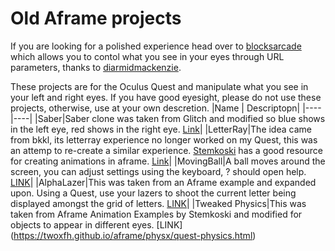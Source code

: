 # Old Aframe projects
If you are looking for a polished experience head over to [blocksarcade](https://blocksarcade.xyz/?start=3&arena=1&shapes=2) which allows you to contol what you see in your eyes through URL parameters, thanks to [diarmidmackenzie](https://github.com/diarmidmackenzie/blocks-arcade).

These projects are for the Oculus Quest and manipulate what you see in your left and right eyes. If you have good eyesight, please do not use these projects, otherwise, use at your own descretion.
|Name | Descriptopn|
|---- |----|
|Saber|Saber clone was taken from Glitch and modified so blue shows in the left eye, red shows in the right eye. [Link](https://twoxfh.github.io/aframe/saber/)|
|LetterRay|The idea came from bkkl, its letterray experience no longer worked on my Quest, this was an attemp to re-create a similar experience. [Stemkoski](https://github.com/stemkoski/A-Frame-Examples) has a good resource for creating animations in aframe. [Link](https://twoxfh.github.io/aframe/LetterRay/)|
|MovingBall|A ball moves around the screen, you can adjust settings using the keyboard, ? should open help. [LINK](https://twoxfh.github.io/aframe/MovingBall/)|
|AlphaLazer|This was taken from an Aframe example and expanded upon. Using a Quest, use your lazers to shoot the current letter being displayed amongst the grid of letters. [LINK](https://twoxfh.github.io/aframe/AlphaLazer/)|
|Tweaked Physics|This was taken from Aframe Animation Examples by Stemkoski and modified for objects to appear in different eyes. [LINK] (https://twoxfh.github.io/aframe/physx/quest-physics.html)
